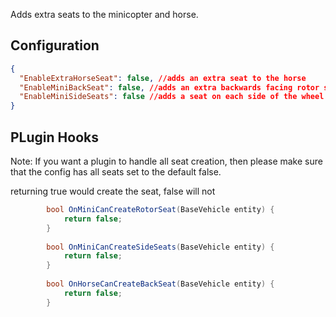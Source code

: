 Adds extra seats to the minicopter and horse.

## Configuration

```json
{
  "EnableExtraHorseSeat": false, //adds an extra seat to the horse
  "EnableMiniBackSeat": false, //adds an extra backwards facing rotor seat
  "EnableMiniSideSeats": false //adds a seat on each side of the wheel A frame
}
```

## PLugin Hooks

Note: If you want a plugin to handle all seat creation, then please make sure that the config has all seats set to the default false.


returning true would create the seat, false will not
```csharp
		bool OnMiniCanCreateRotorSeat(BaseVehicle entity) {
			return false;
		}
		
		bool OnMiniCanCreateSideSeats(BaseVehicle entity) {
			return false;
		}
		
		bool OnHorseCanCreateBackSeat(BaseVehicle entity) {
			return false;
		}
```